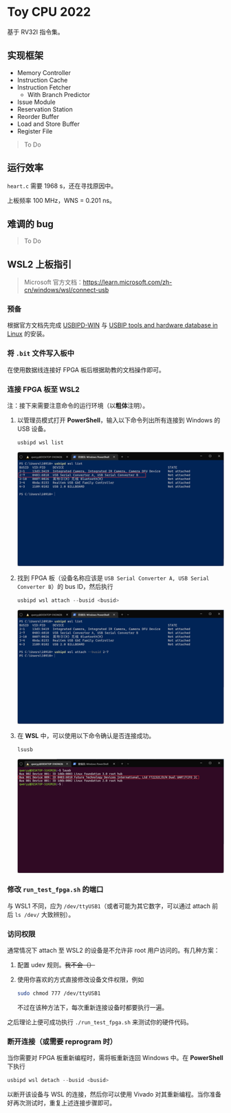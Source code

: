 # Toy CPU 2022

基于 RV32I 指令集。

## 实现框架

- Memory Controller
- Instruction Cache
- Instruction Fetcher
  - With Branch Predictor
- Issue Module
- Reservation Station
- Reorder Buffer
- Load and Store Buffer
- Register File

> To Do

## 运行效率

`heart.c` 需要 1968 s，还在寻找原因中。

上板频率 100 MHz，WNS = 0.201 ns。

## 难调的 bug

> To Do

## WSL2 上板指引

> Microsoft 官方文档：https://learn.microsoft.com/zh-cn/windows/wsl/connect-usb

### 预备

根据官方文档先完成 [USBIPD-WIN](https://learn.microsoft.com/en-us/windows/wsl/connect-usb#install-the-usbipd-win-project) 与 [USBIP tools and hardware database in Linux](https://learn.microsoft.com/en-us/windows/wsl/connect-usb#install-the-usbipd-win-project) 的安装。

### 将 `.bit` 文件写入板中

在使用数据线连接好 FPGA 板后根据助教的文档操作即可。

### 连接 FPGA 板至 WSL2

注：接下来需要注意命令的运行环境（以**粗体**注明）。

1. 以管理员模式打开 **PowerShell**，输入以下命令列出所有连接到 Windows 的 USB 设备。

    ```powershell
    usbipd wsl list
    ```

    ![img1](img/fig1.png)

2. 找到 FPGA 板（设备名称应该是 `USB Serial Converter A, USB Serial Converter B`）的 bus ID，然后执行

    ```powershell
    usbipd wsl attach --busid <busid>
    ```

    ![img2](img/fig2.png)

3. 在 **WSL** 中，可以使用以下命令确认是否连接成功。

    ```bash
    lsusb
    ```

    ![img3](img/fig3.png)

### 修改 `run_test_fpga.sh` 的端口

与 WSL1 不同，应为 `/dev/ttyUSB1`（或者可能为其它数字，可以通过 attach 前后 `ls /dev/` 大致辨别）。

### 访问权限

通常情况下 attach 至 WSL2 的设备是不允许非 root 用户访问的。有几种方案：

1. 配置 udev 规则。~~我不会（）~~
2. 使用你喜欢的方式直接修改设备文件权限，例如

    ```bash
    sudo chmod 777 /dev/ttyUSB1
    ```
    
    不过在该种方法下，每次重新连接设备时都要执行一遍。

之后理论上便可成功执行 `./run_test_fpga.sh` 来测试你的硬件代码。

### 断开连接（或需要 reprogram 时）

当你需要对 FPGA 板重新编程时，需将板重新连回 Windows 中。在 **PowerShell** 下执行

```powershell
usbipd wsl detach --busid <busid>
```

以断开该设备与 WSL 的连接，然后你可以使用 Vivado 对其重新编程。当你准备好再次测试时，重复上述连接步骤即可。
